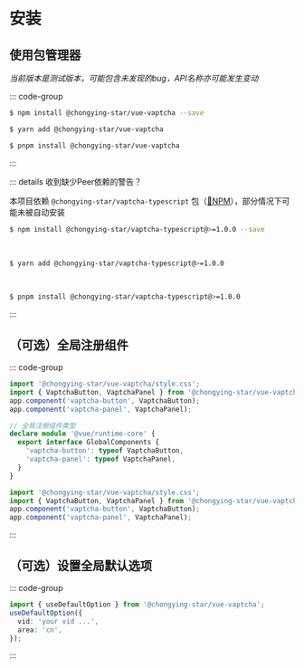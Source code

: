 <!-- cSpell:words typeof -->

# 安装

## 使用包管理器

*当前版本是测试版本，可能包含未发现的bug，API名称亦可能发生变动*

::: code-group
```sh [npm]
$ npm install @chongying-star/vue-vaptcha --save
```
```sh [yarn]
$ yarn add @chongying-star/vue-vaptcha
```
```sh [pnpm]
$ pnpm install @chongying-star/vue-vaptcha
```
:::

::: details 收到缺少Peer依赖的警告？

本项目依赖 `@chongying-star/vaptcha-typescript` 包（[🔗NPM](https://www.npmjs.com/package/@chongying-star/vaptcha-typescript)），部分情况下可能未被自动安装


```sh
$ npm install @chongying-star/vaptcha-typescript@>=1.0.0 --save
```
<br>

```sh
$ yarn add @chongying-star/vaptcha-typescript@>=1.0.0
```
<br>

```sh
$ pnpm install @chongying-star/vaptcha-typescript@>=1.0.0
```

:::

## （可选）全局注册组件

::: code-group
```ts [main.ts]
import '@chongying-star/vue-vaptcha/style.css';
import { VaptchaButton, VaptchaPanel } from '@chongying-star/vue-vaptcha';
app.component('vaptcha-button', VaptchaButton);
app.component('vaptcha-panel', VaptchaPanel);

// 全局注册组件类型
declare module '@vue/runtime-core' {
  export interface GlobalComponents {
    'vaptcha-button': typeof VaptchaButton,
    'vaptcha-panel': typeof VaptchaPanel,
  }
}
```
```js [main.js]
import '@chongying-star/vue-vaptcha/style.css';
import { VaptchaButton, VaptchaPanel } from '@chongying-star/vue-vaptcha';
app.component('vaptcha-button', VaptchaButton);
app.component('vaptcha-panel', VaptchaPanel);
```
:::

## （可选）设置全局默认选项

::: code-group
```ts [main.ts / main.js]
import { useDefaultOption } from '@chongying-star/vue-vaptcha';
useDefaultOption({
  vid: 'your vid ...',
  area: 'cn',
});
```
:::
